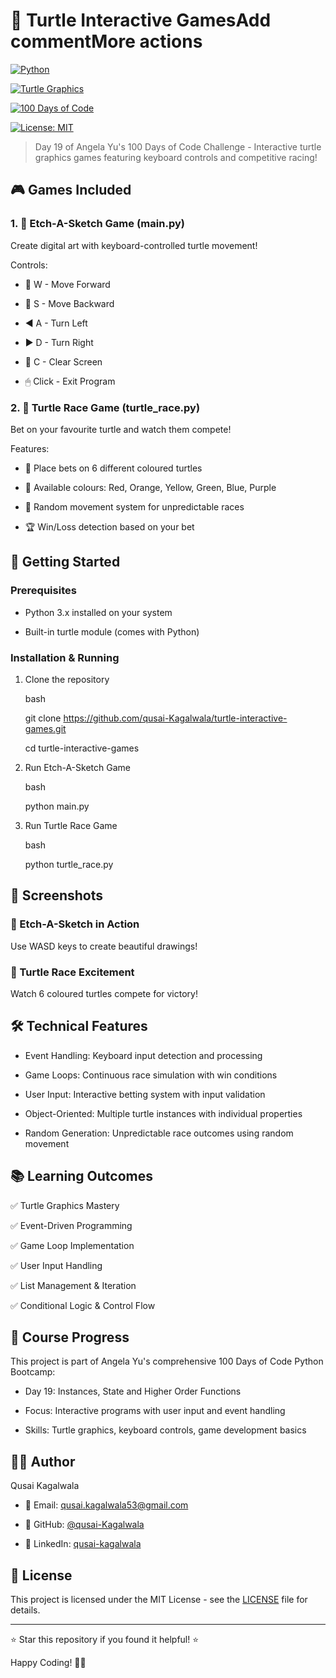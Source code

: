 # 🐢 Turtle Interactive GamesAdd commentMore actions

[![Python](https://img.shields.io/badge/Python-3.x-blue.svg)](https://www.python.org/)

[![Turtle Graphics](https://img.shields.io/badge/Turtle-Graphics-green.svg)](https://docs.python.org/3/library/turtle.html)

[![100 Days of Code](https://img.shields.io/badge/100%20Days%20of%20Code-Day%2019-orange.svg)](https://www.udemy.com/course/100-days-of-code/)

[![License: MIT](https://img.shields.io/badge/License-MIT-yellow.svg)](https://opensource.org/licenses/MIT)

> Day 19 of Angela Yu's 100 Days of Code Challenge - Interactive turtle graphics games featuring keyboard controls and competitive racing!

## 🎮 Games Included

### 1. 🎨 Etch-A-Sketch Game (main.py)

Create digital art with keyboard-controlled turtle movement!

Controls:

- 🔼 W - Move Forward

- 🔽 S - Move Backward  

- ◀ A - Turn Left

- ▶ D - Turn Right

- 🧹 C - Clear Screen

- 🖱 Click - Exit Program

### 2. 🏁 Turtle Race Game (turtle_race.py)

Bet on your favourite turtle and watch them compete!

Features:

- 🎯 Place bets on 6 different coloured turtles

- 🌈 Available colours: Red, Orange, Yellow, Green, Blue, Purple

- 🎲 Random movement system for unpredictable races

- 🏆 Win/Loss detection based on your bet

## 🚀 Getting Started

### Prerequisites

- Python 3.x installed on your system

- Built-in turtle module (comes with Python)

### Installation & Running

1. Clone the repository

   bash

   git clone https://github.com/qusai-Kagalwala/turtle-interactive-games.git

   cd turtle-interactive-games

   

2. Run Etch-A-Sketch Game

   bash

   python main.py

   

3. Run Turtle Race Game

   bash

   python turtle_race.py

   

## 📸 Screenshots

### 🎨 Etch-A-Sketch in Action

Use WASD keys to create beautiful drawings!

### 🏁 Turtle Race Excitement  

Watch 6 coloured turtles compete for victory!

## 🛠 Technical Features

- Event Handling: Keyboard input detection and processing

- Game Loops: Continuous race simulation with win conditions

- User Input: Interactive betting system with input validation

- Object-Oriented: Multiple turtle instances with individual properties

- Random Generation: Unpredictable race outcomes using random movement

## 📚 Learning Outcomes

✅ Turtle Graphics Mastery  

✅ Event-Driven Programming  

✅ Game Loop Implementation  

✅ User Input Handling  

✅ List Management & Iteration  

✅ Conditional Logic & Control Flow

## 🎯 Course Progress

This project is part of Angela Yu's comprehensive 100 Days of Code Python Bootcamp:

- Day 19: Instances, State and Higher Order Functions

- Focus: Interactive programs with user input and event handling

- Skills: Turtle graphics, keyboard controls, game development basics

## 👨‍💻 Author

Qusai Kagalwala

- 📧 Email: qusai.kagalwala53@gmail.com

- 🐙 GitHub: [@qusai-Kagalwala](https://github.com/qusai-Kagalwala)

- 💼 LinkedIn: [qusai-kagalwala](https://www.linkedin.com/in/qusai-kagalwala/)

## 📄 License

This project is licensed under the MIT License - see the [LICENSE](LICENSE) file for details.

---

⭐ Star this repository if you found it helpful! ⭐

Happy Coding! 🐍✨
